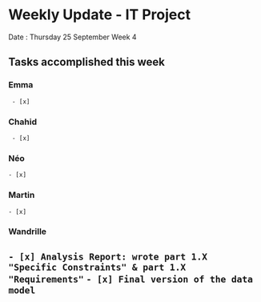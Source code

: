 # Weekly Update - IT Project

Date : Thursday 25 September
Week 4

## Tasks accomplished this week

### Emma

` - [x]`

### Chahid

` - [x]`

### Néo 

` - [x] `

### Martin

` - [x] `

### Wandrille

` - [x] Analysis Report: wrote part 1.X "Specific Constraints" & part 1.X "Requirements" `
` - [x] Final version of the data model `
---